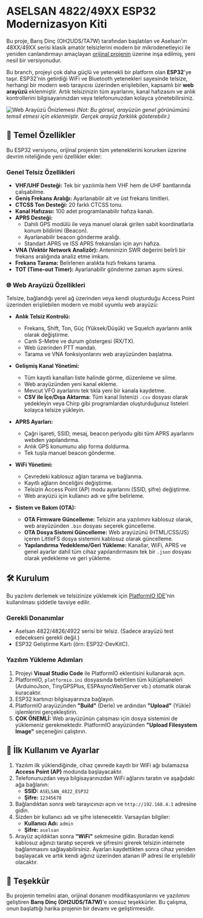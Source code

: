 # ASELSAN 4822/49XX ESP32 Modernizasyon Kiti

Bu proje, Barış Dinç (OH2UDS/TA7W) tarafından başlatılan ve Aselsan'ın 48XX/49XX serisi klasik amatör telsizlerini modern bir mikrodenetleyici ile yeniden canlandırmayı amaçlayan [orijinal projenin](https://github.com/barisdinc/ASELSAN_4822) üzerine inşa edilmiş, yeni nesil bir versiyonudur.

Bu branch, projeyi çok daha güçlü ve yetenekli bir platform olan **ESP32**'ye taşır. ESP32'nin getirdiği WiFi ve Bluetooth yetenekleri sayesinde telsize, herhangi bir modern web tarayıcısı üzerinden erişilebilen, kapsamlı bir **web arayüzü** eklenmiştir. Artık telsizinizin tüm ayarlarını, kanal hafızasını ve anlık kontrollerini bilgisayarınızdan veya telefonunuzdan kolayca yönetebilirsiniz.

![Web Arayüzü Önizlemesi](https://github.com/barisdinc/ASELSAN_4822/blob/master/docs/web_ui_preview.png?raw=true)
*(Not: Bu görsel, arayüzün genel görünümünü temsil etmesi için eklenmiştir. Gerçek arayüz farklılık gösterebilir.)*

## 🚀 Temel Özellikler

Bu ESP32 versiyonu, orijinal projenin tüm yeteneklerini korurken üzerine devrim niteliğinde yeni özellikler ekler:

### Genel Telsiz Özellikleri
* **VHF/UHF Desteği:** Tek bir yazılımla hem VHF hem de UHF bantlarında çalışabilme.
* **Geniş Frekans Aralığı:** Ayarlanabilir alt ve üst frekans limitleri.
* **CTCSS Ton Desteği:** 20 farklı CTCSS tonu.
* **Kanal Hafızası:** 100 adet programlanabilir hafıza kanalı.
* **APRS Desteği:**
    * Dahili GPS modülü ile veya manuel olarak girilen sabit koordinatlarla konum bildirimi (Beacon).
    * Ayarlanabilir beacon gönderme aralığı.
    * Standart APRS ve ISS APRS frekansları için ayrı hafıza.
* **VNA (Vektör Network Analizör):** Anteninizin SWR değerini belirli bir frekans aralığında analiz etme imkanı.
* **Frekans Tarama:** Belirlenen aralıkta hızlı frekans tarama.
* **TOT (Time-out Timer):** Ayarlanabilir gönderme zaman aşımı süresi.

### 🌐 Web Arayüzü Özellikleri
Telsize, bağlandığı yerel ağ üzerinden veya kendi oluşturduğu Access Point üzerinden erişilebilen modern ve mobil uyumlu web arayüzü:

* **Anlık Telsiz Kontrolü:**
    * Frekans, Shift, Ton, Güç (Yüksek/Düşük) ve Squelch ayarlarını anlık olarak değiştirme.
    * Canlı S-Metre ve durum göstergesi (RX/TX).
    * Web üzerinden PTT mandalı.
    * Tarama ve VNA fonksiyonlarını web arayüzünden başlatma.

* **Gelişmiş Kanal Yönetimi:**
    * Tüm kayıtlı kanalları liste halinde görme, düzenleme ve silme.
    * Web arayüzünden yeni kanal ekleme.
    * Mevcut VFO ayarlarını tek tıkla yeni bir kanala kaydetme.
    * **CSV ile İçe/Dışa Aktarma:** Tüm kanal listenizi `.csv` dosyası olarak yedekleyin veya Chirp gibi programlardan oluşturduğunuz listeleri kolayca telsize yükleyin.

* **APRS Ayarları:**
    * Çağrı işareti, SSID, mesaj, beacon periyodu gibi tüm APRS ayarlarını webden yapılandırma.
    * Anlık GPS konumunu alıp forma doldurma.
    * Tek tuşla manuel beacon gönderme.

* **WiFi Yönetimi:**
    * Çevredeki kablosuz ağları tarama ve bağlanma.
    * Kayıtlı ağların önceliğini değiştirme.
    * Telsizin Access Point (AP) modu ayarlarını (SSID, şifre) değiştirme.
    * Web arayüzü için kullanıcı adı ve şifre belirleme.

* **Sistem ve Bakım (OTA):**
    * **OTA Firmware Güncelleme:** Telsizin ana yazılımını kablosuz olarak, web arayüzünden `.bin` dosyası seçerek güncelleme.
    * **OTA Dosya Sistemi Güncelleme:** Web arayüzünü (HTML/CSS/JS) içeren LittleFS dosya sistemini kablosuz olarak güncelleme.
    * **Yapılandırma Yedekleme/Geri Yükleme:** Kanallar, WiFi, APRS ve genel ayarlar dahil tüm cihaz yapılandırmasını tek bir `.json` dosyası olarak yedekleme ve geri yükleme.

## 🛠️ Kurulum

Bu yazılımı derlemek ve telsizinize yüklemek için [PlatformIO IDE](https://platformio.org/)'nin kullanılması şiddetle tavsiye edilir.

### Gerekli Donanımlar
* Aselsan 4822/4826/4922 serisi bir telsiz. (Sadece arayüzü test edecekseni gerekli değil.)
* ESP32 Geliştirme Kartı (örn: ESP32-DevKitC).

### Yazılım Yükleme Adımları
1.  Projeyi **Visual Studio Code** ile PlatformIO eklentisini kullanarak açın.
2.  PlatformIO, `platformio.ini` dosyasında belirtilen tüm kütüphaneleri (ArduinoJson, TinyGPSPlus, ESPAsyncWebServer vb.) otomatik olarak kuracaktır.
3.  ESP32 kartınızı bilgisayarınıza bağlayın.
4.  PlatformIO arayüzünden **"Build"** (Derle) ve ardından **"Upload"** (Yükle) işlemlerini gerçekleştirin.
5.  **ÇOK ÖNEMLİ:** Web arayüzünün çalışması için dosya sistemini de yüklemeniz gerekmektedir. PlatformIO arayüzünden **"Upload Filesystem Image"** seçeneğini çalıştırın.

## 🚀 İlk Kullanım ve Ayarlar

1.  Yazılım ilk yüklendiğinde, cihaz çevrede kayıtlı bir WiFi ağı bulamazsa **Access Point (AP)** modunda başlayacaktır.
2.  Telefonunuzdan veya bilgisayarınızdan WiFi ağlarını taratın ve aşağıdaki ağa bağlanın:
    * **SSID:** `ASELSAN_4822_ESP32`
    * **Şifre:** `12345678`
3.  Bağlandıktan sonra web tarayıcınızı açın ve `http://192.168.4.1` adresine gidin.
4.  Sizden bir kullanıcı adı ve şifre istenecektir. Varsayılan bilgiler:
    * **Kullanıcı Adı:** `admin`
    * **Şifre:** `aselsan`
5.  Arayüz açıldıktan sonra **"WiFi"** sekmesine gidin. Buradan kendi kablosuz ağınızı taratıp seçerek ve şifresini girerek telsizin internete bağlanmasını sağlayabilirsiniz. Ayarları kaydettikten sonra cihaz yeniden başlayacak ve artık kendi ağınız üzerinden atanan IP adresi ile erişilebilir olacaktır.

## 🙏 Teşekkür

Bu projenin temelini atan, orijinal donanım modifikasyonlarını ve yazılımını geliştiren **Barış Dinç (OH2UDS/TA7W)**'e sonsuz teşekkürler. Bu çalışma, onun başlattığı harika projenin bir devamı ve geliştirmesidir.
